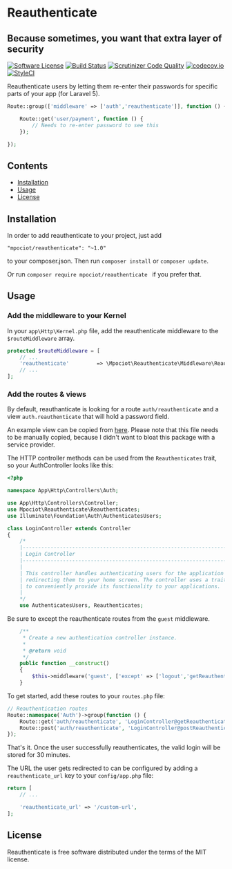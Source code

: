 # Reauthenticate
## Because sometimes, you want that extra layer of security

[![Software License](https://img.shields.io/badge/license-MIT-brightgreen.svg?style=flat)](LICENSE.md)
[![Build Status](https://travis-ci.org/mpociot/reauthenticate.svg)](https://travis-ci.org/mpociot/reauthenticate)
[![Scrutinizer Code Quality](https://scrutinizer-ci.com/g/mpociot/reauthenticate/badges/quality-score.png?b=master&)](https://scrutinizer-ci.com/g/mpociot/reauthenticate/?branch=master)
[![codecov.io](https://codecov.io/github/mpociot/reauthenticate/coverage.svg?branch=master)](https://codecov.io/github/mpociot/reauthenticate?branch=master)
[![StyleCI](https://styleci.io/repos/45939836/shield?style=flat)](https://styleci.io/repos/45939836)

Reauthenticate users by letting them re-enter their passwords for specific parts of your app (for Laravel 5).



```php
Route::group(['middleware' => ['auth','reauthenticate']], function () {

    Route::get('user/payment', function () {
        // Needs to re-enter password to see this
    });

});
```


## Contents

- [Installation](#installation)
- [Usage](#usage)
- [License](#license)

## Installation

In order to add reauthenticate to your project, just add

    "mpociot/reauthenticate": "~1.0"

to your composer.json. Then run `composer install` or `composer update`.

Or run `composer require mpociot/reauthenticate ` if you prefer that.

## Usage

### Add the middleware to your Kernel

In your `app\Http\Kernel.php` file, add the reauthenticate middleware to the `$routeMiddleware` array.

```php
protected $routeMiddleware = [
    // ...
    'reauthenticate'         => \Mpociot\Reauthenticate\Middleware\Reauthenticate::class,
    // ...
];
```

### Add the routes & views

By default, reauthanticate is looking for a route `auth/reauthenticate` and a view `auth.reauthenticate` that will hold a password field.

An example view can be copied from [here](https://github.com/mpociot/reauthenticate/blob/master/views/reauthenticate.blade.php). Please note that this file needs to be manually copied, because I didn't want to bloat this package with a service provider.

The HTTP controller methods can be used from the `Reauthenticates` trait, so your AuthController looks like this:

```php
<?php

namespace App\Http\Controllers\Auth;

use App\Http\Controllers\Controller;
use Mpociot\Reauthenticate\Reauthenticates;
use Illuminate\Foundation\Auth\AuthenticatesUsers;

class LoginController extends Controller
{
    /*
    |--------------------------------------------------------------------------
    | Login Controller
    |--------------------------------------------------------------------------
    |
    | This controller handles authenticating users for the application and
    | redirecting them to your home screen. The controller uses a trait
    | to conveniently provide its functionality to your applications.
    |
    */
    use AuthenticatesUsers, Reauthenticates;
```

Be sure to except the reauthenticate routes from the `guest` middleware.

```php
    /**
     * Create a new authentication controller instance.
     *
     * @return void
     */
    public function __construct()
    {
        $this->middleware('guest', ['except' => ['logout','getReauthenticate','postReauthenticate'] ]);
    }
```

To get started, add these routes to your `routes.php` file:

```php
// Reauthentication routes
Route::namespace('Auth')->group(function () {
    Route::get('auth/reauthenticate', 'LoginController@getReauthenticate');
    Route::post('auth/reauthenticate', 'LoginController@postReauthenticate');
});
```

That's it.
Once the user successfully reauthenticates, the valid login will be stored for 30 minutes.

The URL the user gets redirected to can be configured by adding a `reauthenticate_url` key
to your `config/app.php` file:

```php
return [
    // ...

    'reauthenticate_url' => '/custom-url',
];
```

## License

Reauthenticate is free software distributed under the terms of the MIT license.
